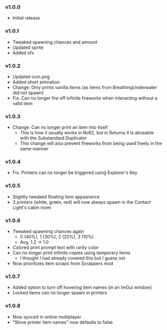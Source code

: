 ### v1.0.0
* Initial release

### v1.0.1
* Tweaked spawning chances and amount
* Updated sprite
* Added sfx

### v1.0.2
* Updated icon.png
* Added short animation
* Change: Only prints vanilla items (as items from BreathingUnderwater did not spawn)
* Fix: Can no longer fire off infinite fireworks when interacting without a valid item

### v1.0.3
* Change: Can no longer print an item into itself
    * This is how it usually works in RoR2, but in Returns it is abusable with the Substandard Duplicator
    * This change will also prevent fireworks from being used freely in the same manner

### v1.0.4
* Fix: Printers can no longer be triggered using Explorer's Key

### v1.0.5
* Slightly tweaked floating item appearance
* 3 printers (white, green, red) will now always spawn in the Contact Light's cabin room

### v1.0.6
* Tweaked spawning chances again
    * 0 (40%), 1 (30%), 2 (20%), 3 (10%)
    * Avg.  1.2 -> 1.0
* Colored print prompt text with rarity color
* Can no longer print infinite copies using temporary items
    * I thought I had already covered this but I guess not
* Now prioritizes item scraps from Scrappers mod

### v1.0.7
* Added option to turn off hovering item names (in an ImGui window)
* Locked items can no longer spawn in printers

### v1.0.8
* Now synced in online multiplayer
* "Show printer item names" now defaults to false